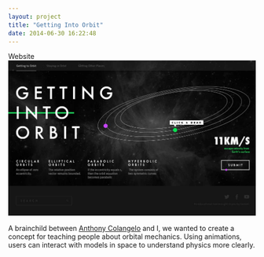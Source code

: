 ```yaml
---
layout: project
title: "Getting Into Orbit"
date: 2014-06-30 16:22:48
---
```


<div class="meta">
  Website
</div>

<img src="/images/gemini.jpg" alt="">

A brainchild between <a href="anthonycolangelo.com">Anthony Colangelo</a> and I, we wanted to create a concept for teaching people about orbital mechanics. Using animations, users can interact with models in space to understand physics more clearly.
